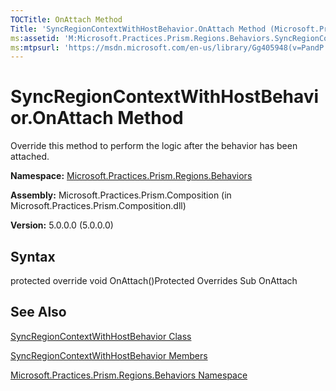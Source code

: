 ```yaml
---
TOCTitle: OnAttach Method
Title: 'SyncRegionContextWithHostBehavior.OnAttach Method (Microsoft.Practices.Prism.Regions.Behaviors)'
ms:assetid: 'M:Microsoft.Practices.Prism.Regions.Behaviors.SyncRegionContextWithHostBehavior.OnAttach'
ms:mtpsurl: 'https://msdn.microsoft.com/en-us/library/Gg405948(v=PandP.50)'
---
```



# SyncRegionContextWithHostBehavior.OnAttach Method

Override this method to perform the logic after the behavior has been attached.

**Namespace:** [Microsoft.Practices.Prism.Regions.Behaviors](https://msdn.microsoft.com/library/microsoft.practices.prism.regions.behaviors)
**Assembly:** Microsoft.Practices.Prism.Composition (in Microsoft.Practices.Prism.Composition.dll)

**Version:** 5.0.0.0 (5.0.0.0)

## Syntax

protected override void OnAttach()Protected Overrides Sub OnAttach

## See Also

[SyncRegionContextWithHostBehavior Class](https://msdn.microsoft.com/library/microsoft.practices.prism.regions.behaviors.syncregioncontextwithhostbehavior)

[SyncRegionContextWithHostBehavior Members](https://msdn.microsoft.com/allmembers.t:microsoft.practices.prism.regions.behaviors.syncregioncontextwithhostbehavior)

[Microsoft.Practices.Prism.Regions.Behaviors Namespace](https://msdn.microsoft.com/library/microsoft.practices.prism.regions.behaviors)
